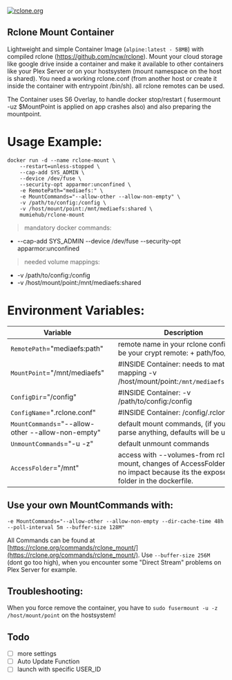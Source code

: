 [rcloneurl]: https://rclone.org

[![rclone.org](https://rclone.org/img/logo_on_dark__horizontal_color.svg)][rcloneurl]

## Rclone Mount Container

Lightweight and simple Container Image (`alpine:latest - 58MB`) with compiled rclone (https://github.com/ncw/rclone). Mount your cloud storage like google drive inside a container and make it available to other containers like your Plex Server or on your hostsystem (mount namespace on the host is shared). You need a working rclone.conf (from another host or create it inside the container with entrypoint /bin/sh). all rclone remotes can be used.

The Container uses S6 Overlay, to handle docker stop/restart ( fusermount -uz $MountPoint is applied on app crashes also) and also preparing the mountpoint.

# Usage Example:

    docker run -d --name rclone-mount \
        --restart=unless-stopped \
        --cap-add SYS_ADMIN \
        --device /dev/fuse \
        --security-opt apparmor:unconfined \
        -e RemotePath="mediaefs:" \
        -e MountCommands="--allow-other --allow-non-empty" \
        -v /path/to/config:/config \
        -v /host/mount/point:/mnt/mediaefs:shared \
        mumiehub/rclone-mount

> mandatory docker commands:

- --cap-add SYS_ADMIN --device /dev/fuse --security-opt apparmor:unconfined

> needed volume mappings:

- -v /path/to/config:/config
- -v /host/mount/point:/mnt/mediaefs:shared

# Environment Variables:

| Variable                                          |     | Description                                                                                                                       |
| ------------------------------------------------- | --- | --------------------------------------------------------------------------------------------------------------------------------- |
| `RemotePath`="mediaefs:path"                      |     | remote name in your rclone config, can be your crypt remote: + path/foo/bar                                                       |
| `MountPoint`="/mnt/mediaefs"                      |     | #INSIDE Container: needs to match mapping -v /host/mount/point:`/mnt/mediaefs:shared`                                             |
| `ConfigDir`="/config"                             |     | #INSIDE Container: -v /path/to/config:/config                                                                                     |
| `ConfigName`=".rclone.conf"                       |     | #INSIDE Container: /config/.rclone.conf                                                                                           |
| `MountCommands`="--allow-other --allow-non-empty" |     | default mount commands, (if you not parse anything, defaults will be used)                                                        |
| `UnmountCommands`="-u -z"                         |     | default unmount commands                                                                                                          |
| `AccessFolder`="/mnt"                             |     | access with --volumes-from rclone-mount, changes of AccessFolder have no impact because its the exposed folder in the dockerfile. |

## Use your own MountCommands with:

```vim
-e MountCommands="--allow-other --allow-non-empty --dir-cache-time 48h --poll-interval 5m --buffer-size 128M"
```

All Commands can be found at [https://rclone.org/commands/rclone_mount/](https://rclone.org/commands/rclone_mount/). Use `--buffer-size 256M` (dont go too high), when you encounter some "Direct Stream" problems on Plex Server for example.

## Troubleshooting:

When you force remove the container, you have to `sudo fusermount -u -z /host/mount/point` on the hostsystem!

## Todo

- [ ] more settings
- [ ] Auto Update Function
- [ ] launch with specific USER_ID
